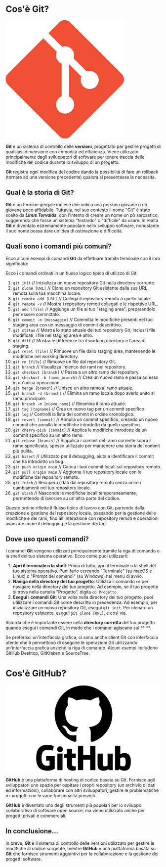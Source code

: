 ﻿# Cos'è Git?

![icona di git](./img/git-icon.png)

**Git** è un sistema di controllo delle **versioni**, progettato per gestire progetti di qualsiasi dimensione con comodità ed efficienza. Viene utilizzato principalmente dagli sviluppatori di software per tenere traccia delle modifiche del codice durante lo sviluppo di un progetto.

**Git** registra ogni modifica del codice dando la possibilità di fare un rollback (tornare ad una versione precedente) qualora si presentasse la necessità.

## Qual è la storia di Git?

**Git** è un termine gergale inglese che indica una persona giovane o un giovane poco affidabile. Tuttavia, nel suo contesto il nome "Git" è stato scelto da **_Linus Torvalds_**, con l'intento di creare un nome un pò sarcastico, suggerendo che fosse un sistema "testardo" o "difficile" da usare. In realtà **Git** è diventato estremamente popolare nello sviluppo software, nonostante il suo nome possa dare un'idea di ostinazione e difficoltà.

## Quali sono i comandi più comuni?

Ecco alcuni esempi di comandi **Git** da effettuare tramite terminale con il loro significato:

Ecco i comandi ordinati in un flusso logico tipico di utilizzo di Git:

1. `git init` // Inizializza un nuovo repository Git nella directory corrente.
2. `git clone [URL]` // Clona un repository Git esistente dalla sua URL remota sulla tua macchina locale.
3. `git remote add [URL]` // Collega il repository remoto a quello locale.
4. `git remote -v` // Mostra i repository remoti collegati e le rispettive URL.
5. `git add [file]` // Aggiunge un file al tuo "staging area", preparandolo per essere committato.
6. `git commit -m [messaggio]` // Committa le modifiche presenti nel tuo staging area con un messaggio di commit descrittivo.
7. `git status` // Mostra lo stato attuale del tuo repository Git, inclusi i file modificati, i file nel staging area e altro.
8. `git diff` // Mostra le differenze tra il working directory e l'area di staging.
9. `git reset [file]` // Rimuove un file dallo staging area, mantenendo le modifiche nel working directory.
10. `git rm [file]` // Rimuove un file dal repository Git.
11. `git branch` // Visualizza l'elenco dei rami nel repository.
12. `git checkout [branch]` // Passa a un altro ramo del repository.
13. `git checkout -b [nome_branch]` // Crea un nuovo ramo e passa ad esso in un'unica operazione.
14. `git merge [branch]` // Unisce un altro ramo al ramo attuale.
15. `git branch -d [branch]` // Elimina un ramo locale dopo averlo unito al ramo principale.
16. `git branch -m [nuovo_nome]` // Rinomina il ramo attuale.
17. `git tag [tagname]` // Crea un nuovo tag per un commit specifico.
18. `git log` // Controlli la lista dei commit in ordine cronologico.
19. `git revert [commit]` // Annulla un commit specifico, creando un nuovo commit che annulla le modifiche introdotte da quello specifico.
20. `git cherry-pick [commit]` // Applica le modifiche introdotte da un commit specifico su un altro ramo.
21. `git rebase [branch]` // Riapplica i commit del ramo corrente sopra il ramo specificato, spesso utilizzato per mantenere una storia dei commit più pulita.
22. `git bisect` // Utilizzato per il debugging, aiuta a identificare il commit che ha introdotto un bug.
23. `git push origin main` // Carica i tuoi commit locali sul repository remoto.
24. `git pull origin main` // Aggiorna il tuo repository locale con le modifiche dal repository remoto.
25. `git fetch` // Recupera i dati dal repository remoto senza unire i cambiamenti nel tuo repository locale.
26. `git stash` // Nasconde le modifiche locali temporaneamente, permettendo di lavorare su un'altra parte del codice.

Questo ordine riflette il flusso tipico di lavoro con Git, partendo dalla creazione e gestione del repository locale, passando per la gestione delle modifiche e dei rami, fino all'interazione con repository remoti e operazioni avanzate come il debugging e la gestione dei tag.

## Dove uso questi comandi?

I comandi **Git** vengono utilizzati principalmente tramite la riga di comando o la shell del tuo sistema operativo. Ecco come puoi utilizzarli:

1.  **Apri il terminale o la shell**: Prima di tutto, apri il terminale o la shell del tuo sistema operativo. Puoi farlo cercando "Terminale" (su macOS e Linux) o "Prompt dei comandi" (su Windows) nel menu di avvio.
2.  **Naviga nella directory del tuo progetto**: Utilizza il comando `cd` per navigare nella directory del tuo progetto. Ad esempio, se il tuo progetto si trova nella cartella "Progetto", digita `cd Progetto`.
3.  **Esegui i comandi Git**: Una volta nella directory del tuo progetto, puoi utilizzare i comandi Git come descritto in precedenza. Ad esempio, per inizializzare un nuovo repository Git, esegui `git init`. Per clonare un repository esistente, esegui `git clone [URL]`, e così via.

Ricorda che è importante essere nella **directory corretta** del tuo progetto quando esegui i comandi Git, in modo che i comandi agiscano sul \*\*
\*\*.

Se preferisci un'interfaccia grafica, ci sono anche client Git con interfaccia utente che ti permettono di eseguire le operazioni Git utilizzando un'interfaccia grafica anziché la riga di comando. Alcuni esempi includono GitHub Desktop, GitKraken e SourceTree.

# Cos'è GitHub?

![github icona](./img/github-icon.png)

**GitHub** è una piattaforma di hosting di codice basata su Git. Fornisce agli sviluppatori uno spazio per ospitare i propri repository (un archivio di dati ed informazioni), collaborare con altri sviluppatori, gestire le problematiche e i progetti con le varie funzionalità presenti.

**GitHub** è diventato uno degli strumenti più popolari per lo sviluppo collaborativo di software open source, ma viene utilizzato anche per progetti privati e commerciali.

## In conclusione...

In breve, **Git** è il sistema di controllo delle versioni utilizzato per gestire le modifiche al codice sorgente, mentre **GitHub** è una piattaforma basata su **Git** che fornisce strumenti aggiuntivi per la collaborazione e la gestione dei progetti software.
